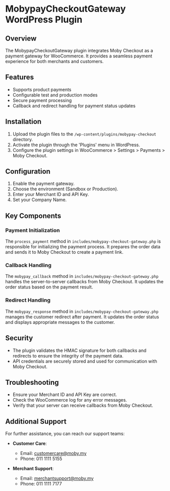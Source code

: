 # MobypayCheckoutGateway WordPress Plugin

## Overview

The MobypayCheckoutGateway plugin integrates Moby Checkout as a payment gateway for WooCommerce. It provides a seamless payment experience for both merchants and customers.

## Features

- Supports product payments
- Configurable test and production modes
- Secure payment processing
- Callback and redirect handling for payment status updates

## Installation

1. Upload the plugin files to the `/wp-content/plugins/mobypay-checkout` directory.
2. Activate the plugin through the 'Plugins' menu in WordPress.
3. Configure the plugin settings in WooCommerce > Settings > Payments > Moby Checkout.

## Configuration

1. Enable the payment gateway.
2. Choose the environment (Sandbox or Production).
3. Enter your Merchant ID and API Key.
4. Set your Company Name.

## Key Components

### Payment Initialization

The `process_payment` method in `includes/mobypay-checkout-gateway.php` is responsible for initializing the payment process. It prepares the order data and sends it to Moby Checkout to create a payment link.

### Callback Handling

The `mobypay_callback` method in `includes/mobypay-checkout-gateway.php` handles the server-to-server callbacks from Moby Checkout. It updates the order status based on the payment result.

### Redirect Handling

The `mobypay_response` method in `includes/mobypay-checkout-gateway.php` manages the customer redirect after payment. It updates the order status and displays appropriate messages to the customer.

## Security

- The plugin validates the HMAC signature for both callbacks and redirects to ensure the integrity of the payment data.
- API credentials are securely stored and used for communication with Moby Checkout.

## Troubleshooting

- Ensure your Merchant ID and API Key are correct.
- Check the WooCommerce log for any error messages.
- Verify that your server can receive callbacks from Moby Checkout.

## Additional Support

For further assistance, you can reach our support teams:

- **Customer Care**:  
  - Email: [customercare@moby.my](mailto:customercare@moby.my)  
  - Phone: 011 1111 5155

- **Merchant Support**:  
  - Email: [merchantsupport@moby.my](mailto:merchantsupport@moby.my)  
  - Phone: 011 1111 7177